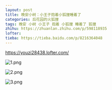 ```yaml
---
layout: post
title: 晚安小树：小王子抱着小狐狸睡着了
categories: 后花园的火狐狸
tags: 晚安 小树 小王子 抱着 小狐狸 睡着了 狐狸
zhihu: https://zhuanlan.zhihu.com/p/598118935
lofter: 
tieba: https://tieba.baidu.com/p/8216364048
---
```


<https://youzi28438.lofter.com/>

![1.png](https://s2.loli.net/2023/01/10/YBwVCHIGep6lU9v.png)

![2.png](https://s2.loli.net/2023/01/10/gYEFSznMsTNjVQ1.png)

![3.png](https://s2.loli.net/2023/01/10/mAkTep9nbuOLP73.png)